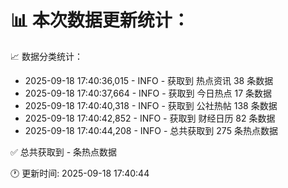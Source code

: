 📊 本次数据更新统计：
==========================

📈 数据分类统计：
- 2025-09-18 17:40:36,015 - INFO - 获取到 热点资讯 38 条数据
- 2025-09-18 17:40:37,664 - INFO - 获取到 今日热点 17 条数据
- 2025-09-18 17:40:40,318 - INFO - 获取到 公社热帖 138 条数据
- 2025-09-18 17:40:42,852 - INFO - 获取到 财经日历 82 条数据
- 2025-09-18 17:40:44,208 - INFO - 总共获取到 275 条热点数据

✅ 总共获取到 - 条热点数据

🕐 更新时间: 2025-09-18 17:40:44

